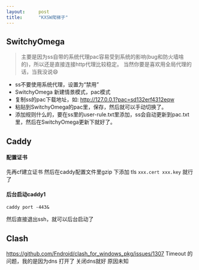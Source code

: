 ```yaml
---
layout:     post
title:      "KXSW爬梯子"
---
```


## SwitchyOmega
> 主要是因为ss自带的系统代理pac容易受到系统的影响(bug和防火墙啥的)，所以还是直接连接http代理比较稳定。
> 当然你要是喜欢用全局代理的话，当我没说😄

- ss不要使用系统代理，设置为“禁用”
- SwitchyOmega 新建情景模式，pac模式
- 复制ss的pac下载地址，如: http://127.0.0.1?pac=sd132erf4312eqw
- 粘贴到SwitchyOmega的pac里，保存，然后就可以手动切换了。
- 添加规则什么的，要在ss里的user-rule.txt里添加，ss会自动更新到pac.txt里，然后在SwitchyOmega更新下就好了。

## Caddy
#### **配置证书**
先再cf建立证书
然后在caddy配置文件里gzip
下添加 tls  `xxx.cert xxx.key` 就行了

#### **后台启动caddy1**
```shell
caddy port -443&
```
然后直接退出ssh，就可以后台启动了

## Clash
https://github.com/Fndroid/clash_for_windows_pkg/issues/1307
Timeout 的问题，我的是因为dns 打开了 关闭dns就好 原因未知
